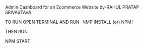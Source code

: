 Admin Dashboard for an Ecommerce Website 
by-RAHUL PRATAP SRIVASTAVA

TO RUN OPEN TERMINAL AND RUN-
NMP INSTALL (or) NPM I

THEN RUN

NPM START
